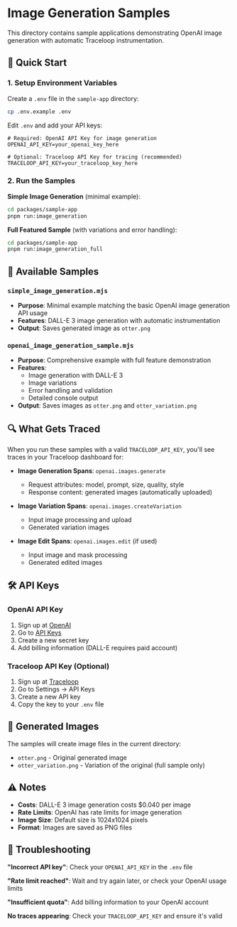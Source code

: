 # Image Generation Samples

This directory contains sample applications demonstrating OpenAI image generation with automatic Traceloop instrumentation.

## 🚀 Quick Start

### 1. Setup Environment Variables

Create a `.env` file in the `sample-app` directory:

```bash
cp .env.example .env
```

Edit `.env` and add your API keys:

```env
# Required: OpenAI API Key for image generation
OPENAI_API_KEY=your_openai_key_here

# Optional: Traceloop API Key for tracing (recommended)
TRACELOOP_API_KEY=your_traceloop_key_here
```

### 2. Run the Samples

**Simple Image Generation** (minimal example):
```bash
cd packages/sample-app
pnpm run:image_generation
```

**Full Featured Sample** (with variations and error handling):
```bash
cd packages/sample-app
pnpm run:image_generation_full
```

## 📱 Available Samples

### `simple_image_generation.mjs`
- **Purpose**: Minimal example matching the basic OpenAI image generation API usage
- **Features**: DALL-E 3 image generation with automatic instrumentation
- **Output**: Saves generated image as `otter.png`

### `openai_image_generation_sample.mjs` 
- **Purpose**: Comprehensive example with full feature demonstration
- **Features**: 
  - Image generation with DALL-E 3
  - Image variations
  - Error handling and validation
  - Detailed console output
- **Output**: Saves images as `otter.png` and `otter_variation.png`

## 🔍 What Gets Traced

When you run these samples with a valid `TRACELOOP_API_KEY`, you'll see traces in your Traceloop dashboard for:

- **Image Generation Spans**: `openai.images.generate`
  - Request attributes: model, prompt, size, quality, style
  - Response content: generated images (automatically uploaded)
  
- **Image Variation Spans**: `openai.images.createVariation`  
  - Input image processing and upload
  - Generated variation images

- **Image Edit Spans**: `openai.images.edit` (if used)
  - Input image and mask processing
  - Generated edited images

## 🛠️ API Keys

### OpenAI API Key
1. Sign up at [OpenAI](https://platform.openai.com)
2. Go to [API Keys](https://platform.openai.com/api-keys)
3. Create a new secret key
4. Add billing information (DALL-E requires paid account)

### Traceloop API Key (Optional)
1. Sign up at [Traceloop](https://app.traceloop.com)
2. Go to Settings → API Keys
3. Create a new API key
4. Copy the key to your `.env` file

## 🎨 Generated Images

The samples will create image files in the current directory:
- `otter.png` - Original generated image
- `otter_variation.png` - Variation of the original (full sample only)

## ⚠️ Notes

- **Costs**: DALL-E 3 image generation costs $0.040 per image
- **Rate Limits**: OpenAI has rate limits for image generation
- **Image Size**: Default size is 1024x1024 pixels
- **Format**: Images are saved as PNG files

## 🐛 Troubleshooting

**"Incorrect API key"**: Check your `OPENAI_API_KEY` in the `.env` file

**"Rate limit reached"**: Wait and try again later, or check your OpenAI usage limits

**"Insufficient quota"**: Add billing information to your OpenAI account

**No traces appearing**: Check your `TRACELOOP_API_KEY` and ensure it's valid